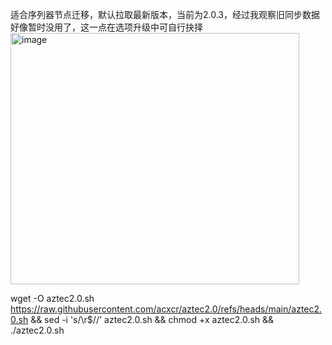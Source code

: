 适合序列器节点迁移，默认拉取最新版本，当前为2.0.3，经过我观察旧同步数据好像暂时没用了，这一点在选项升级中可自行抉择
<img width="462" height="402" alt="image" src="https://github.com/user-attachments/assets/6c7fdce1-1b7e-4793-82bc-f6190d0911f3" />

wget -O aztec2.0.sh https://raw.githubusercontent.com/acxcr/aztec2.0/refs/heads/main/aztec2.0.sh && sed -i 's/\r$//' aztec2.0.sh && chmod +x aztec2.0.sh && ./aztec2.0.sh  
